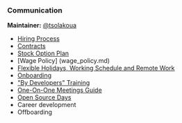 ### Communication

**Maintainer:** [@tsolakoua](https://github.com/tsolakoua)

* [Hiring Process](hiring_process.md)
* [Contracts](contract.md)
* [Stock Option Plan](esop.md)
* [Wage Policy] (wage_policy.md)
* [Flexible Holidays, Working Schedule and Remote Work](flexible_holidays_working_schedule_remote_work.md)
* [Onboarding](onboarding)
* ["By Developers" Training](by-developers-training/README.md)
* [One-On-One Meetings Guide](one_on_one_guide.md)
* [Open Source Days](open_source_days.md)
* Career development
* Offboarding